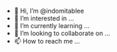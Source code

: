 - 👋 Hi, I’m @indomitablee
- 👀 I’m interested in ...
- 🌱 I’m currently learning ...
- 💞️ I’m looking to collaborate on ...
- 📫 How to reach me ...

<!---
indomitablee/indomitablee is a ✨ special ✨ repository because its `README.md` (this file) appears on your GitHub profile.
You can click the Preview link to take a look at your changes.
--->
